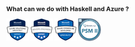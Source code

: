 
### What can we do with Haskell and Azure ?
![az-305](images/azure-solutions-architect-expert-60x60.png)
![az-400](images/microsoft-certified-devops-engineer-expert_60x60.png)
![az-420](images/az-420_comos_db_60x60.png)
![psm](images/PSMII_60x60.png)

